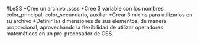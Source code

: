 #LeSS
*Cree un archivo .scss
*Cree 3 variable con los nombres color_principal, color_secundario, auxiliar
*Crear 3 mixins para utilizarlos en su archivo
*Definir las dimensiones de sus elementos, de manera proporcional, aprovechando la flexibilidad de utilizar operadores matemáticos en un pre-procesador de CSS.